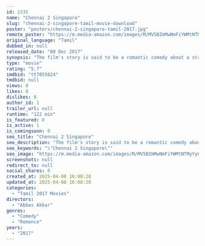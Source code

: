 ```yaml
---
id: 2335
name: "Chennai 2 Singapore"
slug: "chennai-2-singapore-tamil-movie-download"
poster: "posters/chennai-2-singapore-tamil-2017.jpg"
remote_poster: "https://m.media-amazon.com/images/M/MV5BZmMwNmFiYWMtNTMyYy00NzFlLThkMDctOTk2NjU0YzdiNzNhXkEyXkFqcGdeQXVyOTk3NTc2MzE@._V1_SX300.jpg"
original_language: "Tamil"
dubbed_in: null
released_date: "08 Dec 2017"
synopsis: "The film's story is said to be a romantic comedy about a struggling Indian filmmaker, Harish, who makes his way to Singapore to look for investors to finance his dream movie."
type: "movie"
rating: "5.7"
imdbid: "tt7055824"
tmdbid: null
views: 0
likes: 0
dislikes: 0
author_id: 1
trailer_url: null
runtime: "122 min"
is_featured: 0
is_active: 1
is_comingsoon: 0
seo_title: "Chennai 2 Singapore"
seo_description: "The film's story is said to be a romantic comedy about a struggling Indian filmmaker, Harish, who makes his way to Singapore to look for investors to finance his dream movie."
seo_keywords: "\"Chennai 2 Singapore\""
seo_image: "https://m.media-amazon.com/images/M/MV5BZmMwNmFiYWMtNTMyYy00NzFlLThkMDctOTk2NjU0YzdiNzNhXkEyXkFqcGdeQXVyOTk3NTc2MzE@._V1_SX300.jpg"
screenshots: null
redirect_to: null
social_shares: 0
created_at: 2025-04-08 16:08:28
updated_at: 2025-04-08 16:08:28
categories:
  - "Tamil 2017 Movies"
directors:
  - "Abbas Akbar"
genres:
  - "Comedy"
  - "Romance"
years:
  - "2017"
---
```

